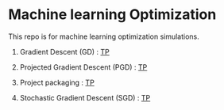 # Machine learning Optimization


This repo is for machine learning optimization simulations.

1. Gradient Descent (GD) : [TP](https://github.com/MBIANDI/ML_optimization/tree/main/lab1-gradient-descent)

2. Projected Gradient Descent (PGD) : [TP](https://github.com/MBIANDI/ML_optimization/tree/main/lab2-projected-gradient-descent)

3. Project packaging : [TP](https://github.com/MBIANDI/ML_optimization/tree/main/lab3-projet-packaging)

5. Stochastic Gradient Descent (SGD) : [TP](https://github.com/MBIANDI/ML_optimization/tree/main/lab4-SGD)